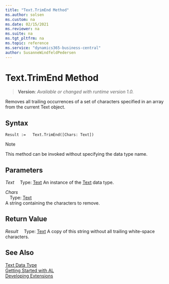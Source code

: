 ```yaml
---
title: "Text.TrimEnd Method"
ms.author: solsen
ms.custom: na
ms.date: 02/15/2021
ms.reviewer: na
ms.suite: na
ms.tgt_pltfrm: na
ms.topic: reference
ms.service: "dynamics365-business-central"
author: SusanneWindfeldPedersen
---
```

[//]: # (START>DO_NOT_EDIT)
[//]: # (IMPORTANT:Do not edit any of the content between here and the END>DO_NOT_EDIT.)
[//]: # (Any modifications should be made in the .xml files in the ModernDev repo.)
# Text.TrimEnd Method
> **Version**: _Available or changed with runtime version 1.0._

Removes all trailing occurrences of a set of characters specified in an array from the current Text object.


## Syntax
```
Result :=   Text.TrimEnd([Chars: Text])
```
> [!NOTE]
> This method can be invoked without specifying the data type name.
## Parameters
*Text*
&emsp;Type: [Text](text-data-type.md)
An instance of the [Text](text-data-type.md) data type.

*Chars*  
&emsp;Type: [Text](text-data-type.md)  
A string containing the characters to remove.  


## Return Value
*Result*
&emsp;Type: [Text](text-data-type.md)
A copy of this string without all trailing white-space characters.


[//]: # (IMPORTANT: END>DO_NOT_EDIT)
## See Also
[Text Data Type](text-data-type.md)  
[Getting Started with AL](../../devenv-get-started.md)  
[Developing Extensions](../../devenv-dev-overview.md)